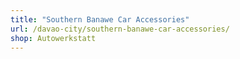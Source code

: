 ```yaml
---
title: "Southern Banawe Car Accessories"
url: /davao-city/southern-banawe-car-accessories/
shop: Autowerkstatt
---
```

